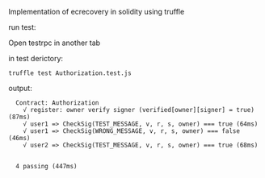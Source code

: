 

Implementation of ecrecovery in solidity using truffle 

run test:

Open testrpc in another tab

in test derictory:
```
truffle test Authorization.test.js
```

output:</br>
```
  Contract: Authorization
    √ register: owner verify signer (verified[owner][signer] = true) (87ms)
    √ user1 => CheckSig(TEST_MESSAGE, v, r, s, owner) === true (64ms)
    √ user1 => CheckSig(WRONG_MESSAGE, v, r, s, owner) === false (46ms)
    √ user2 => CheckSig(TEST_MESSAGE, v, r, s, owner) === true (68ms)


  4 passing (447ms)
 ```

